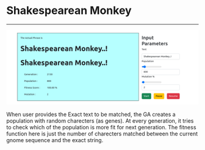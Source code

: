 # Shakespearean Monkey
---

![](../Images/sm.png)

When user provides the Exact text to be matched, the GA creates a population with random charecters (as genes). At every generation, it tries to check which of the population is more fit for next generation. The fitness function here is just the number of charecters matched between the current gnome sequence and the exact string. 

